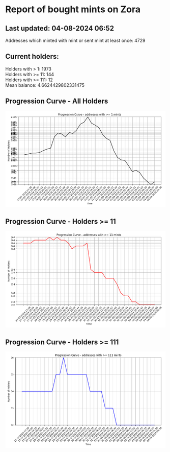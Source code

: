 # Report of bought mints on Zora
## Last updated: 04-08-2024 06:52
Addresses which minted with mint or sent mint at least once: 4729

## Current holders:
Holders with > 1: 1973  
Holders with >= 11: 144  
Holders with >= 111: 12  
Mean balance: 4.6624429802331475  

## Progression Curve - All Holders
![addresses with >= 1 mint](progression_curve_all.png)
## Progression Curve - Holders >= 11
![addresses with >= 11 mints](progression_curve_gt_11.png)
## Progression Curve - Holders >= 111
![addresses with >= 111 mints](progression_curve_gt_111.png)
